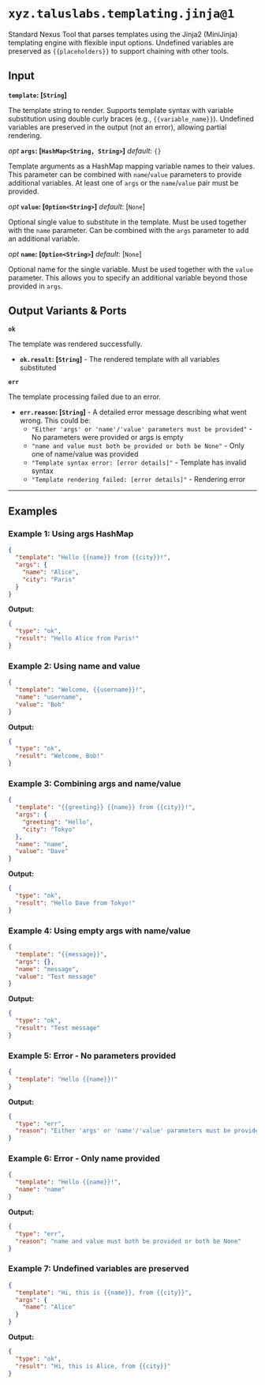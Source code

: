 # `xyz.taluslabs.templating.jinja@1`

Standard Nexus Tool that parses templates using the Jinja2 (MiniJinja) templating engine with flexible input options. Undefined variables are preserved as `{{placeholders}}` to support chaining with other tools.

## Input

**`template`: [`String`]**

The template string to render. Supports template syntax with variable substitution using double curly braces (e.g., `{{variable_name}}`). Undefined variables are preserved in the output (not an error), allowing partial rendering.

_opt_ **`args`: [`HashMap<String, String>`]** _default_: `{}`

Template arguments as a HashMap mapping variable names to their values. This parameter can be combined with `name`/`value` parameters to provide additional variables. At least one of `args` or the `name`/`value` pair must be provided.

_opt_ **`value`: [`Option<String>`]** _default_: [`None`]

Optional single value to substitute in the template. Must be used together with the `name` parameter. Can be combined with the `args` parameter to add an additional variable.

_opt_ **`name`: [`Option<String>`]** _default_: [`None`]

Optional name for the single variable. Must be used together with the `value` parameter. This allows you to specify an additional variable beyond those provided in `args`.

## Output Variants & Ports

**`ok`**

The template was rendered successfully.

- **`ok.result`: [`String`]** - The rendered template with all variables substituted

**`err`**

The template processing failed due to an error.

- **`err.reason`: [`String`]** - A detailed error message describing what went wrong. This could be:
  - `"Either 'args' or 'name'/'value' parameters must be provided"` - No parameters were provided or args is empty
  - `"name and value must both be provided or both be None"` - Only one of name/value was provided
  - `"Template syntax error: [error details]"` - Template has invalid syntax
  - `"Template rendering failed: [error details]"` - Rendering error

---

## Examples

### Example 1: Using args HashMap

```json
{
  "template": "Hello {{name}} from {{city}}!",
  "args": {
    "name": "Alice",
    "city": "Paris"
  }
}
```

**Output:**

```json
{
  "type": "ok",
  "result": "Hello Alice from Paris!"
}
```

### Example 2: Using name and value

```json
{
  "template": "Welcome, {{username}}!",
  "name": "username",
  "value": "Bob"
}
```

**Output:**

```json
{
  "type": "ok",
  "result": "Welcome, Bob!"
}
```

### Example 3: Combining args and name/value

```json
{
  "template": "{{greeting}} {{name}} from {{city}}!",
  "args": {
    "greeting": "Hello",
    "city": "Tokyo"
  },
  "name": "name",
  "value": "Dave"
}
```

**Output:**

```json
{
  "type": "ok",
  "result": "Hello Dave from Tokyo!"
}
```

### Example 4: Using empty args with name/value

```json
{
  "template": "{{message}}",
  "args": {},
  "name": "message",
  "value": "Test message"
}
```

**Output:**

```json
{
  "type": "ok",
  "result": "Test message"
}
```

### Example 5: Error - No parameters provided

```json
{
  "template": "Hello {{name}}!"
}
```

**Output:**

```json
{
  "type": "err",
  "reason": "Either 'args' or 'name'/'value' parameters must be provided"
}
```

### Example 6: Error - Only name provided

```json
{
  "template": "Hello {{name}}!",
  "name": "name"
}
```

**Output:**

```json
{
  "type": "err",
  "reason": "name and value must both be provided or both be None"
}
```

### Example 7: Undefined variables are preserved

```json
{
  "template": "Hi, this is {{name}}, from {{city}}",
  "args": {
    "name": "Alice"
  }
}
```

**Output:**

```json
{
  "type": "ok",
  "result": "Hi, this is Alice, from {{city}}"
}
```
